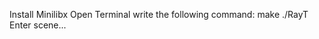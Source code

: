 <!-- Creat Image Syntese with Raytracer Technique -->
Install Minilibx
Open Terminal
write the following command:
make
./RayT
Enter scene...

